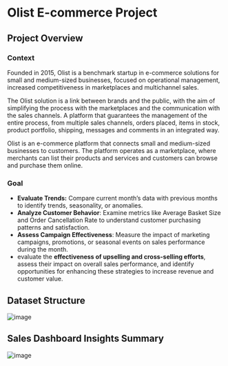 # Olist E-commerce Project

## Project Overview

### Context

Founded in 2015, Olist is a benchmark startup in e-commerce solutions for small and medium-sized businesses, focused on operational management, increased competitiveness in marketplaces and multichannel sales.

The Olist solution is a link between brands and the public, with the aim of simplifying the process with the marketplaces and the communication with the sales channels. A platform that guarantees the management of the entire process, from multiple sales channels, orders placed, items in stock, product portfolio, shipping, messages and comments in an integrated way.

Olist is an e-commerce platform that connects small and medium-sized businesses to customers. The platform operates as a marketplace, where merchants can list their products and services and customers can browse and purchase them online.

### Goal

- **Evaluate Trends:** Compare current month’s data with previous months to identify trends, seasonality, or anomalies.
- **Analyze Customer Behavior**: Examine metrics like Average Basket Size and Order Cancellation Rate to understand customer purchasing patterns and satisfaction.
- **Assess Campaign Effectiveness**: Measure the impact of marketing campaigns, promotions, or seasonal events on sales performance during the month.
- evaluate the **effectiveness of upselling and cross-selling efforts**, assess their impact on overall sales performance, and identify opportunities for enhancing these strategies to increase revenue and customer value.


## Dataset Structure
![image](https://github.com/user-attachments/assets/d039c97b-e8d2-46a8-b4ca-0bad412f58bc)

## Sales Dashboard Insights Summary

![image](https://github.com/user-attachments/assets/26c2c54a-5ebb-49d2-83db-a8c795b8f838)


